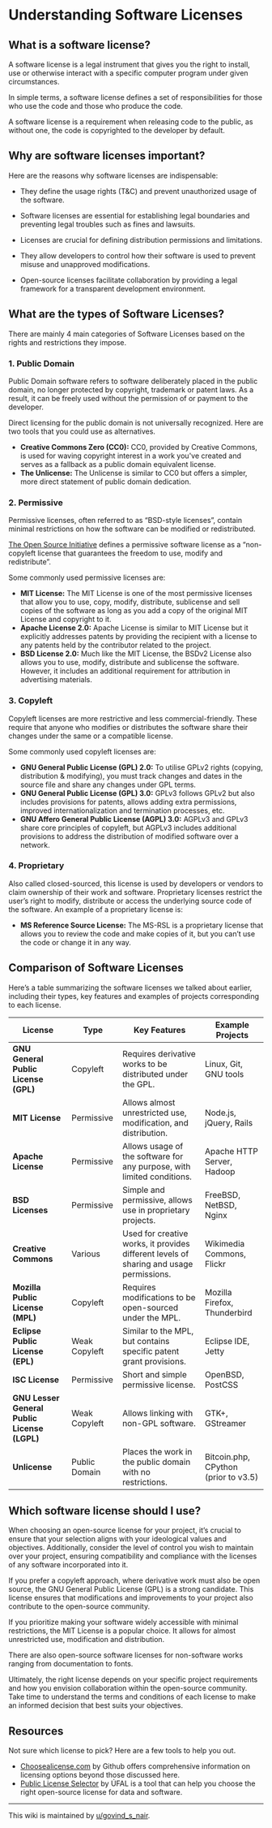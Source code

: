 # Understanding Software Licenses

## What is a software license?
A software license is a legal instrument that gives you the right to install, use or otherwise interact with a specific computer program under given circumstances. 

In simple terms, a software license defines a set of responsibilities for those who use the code and those who produce the code.

A software license is a requirement when releasing code to the public, as without one, the code is copyrighted to the developer by default.

## Why are software licenses important?
Here are the reasons why software licenses are indispensable:

- They define the usage rights (T&C) and prevent unauthorized usage of the software.

- Software licenses are essential for establishing legal boundaries and preventing legal troubles such as fines and lawsuits.

- Licenses are crucial for defining distribution permissions and limitations.

- They allow developers to control how their software is used to prevent misuse and unapproved modifications.

- Open-source licenses facilitate collaboration by providing a legal framework for a transparent development environment. 

## What are the types of Software Licenses? 
There are mainly 4 main categories of Software Licenses based on the rights and restrictions they impose.

### 1. Public Domain
Public Domain software refers to software deliberately placed in the public domain, no longer protected by copyright, trademark or patent laws. As a result, it can be freely used without the permission of or payment to the developer. 

Direct licensing for the public domain is not universally recognized. Here are two tools that you could use as alternatives.  

- **Creative Commons Zero (CC0):** CC0, provided by Creative Commons, is used for waving copyright interest in a work you've created and serves as a fallback as a public domain equivalent license.
- **The Unlicense:** The Unlicense is similar to CC0 but offers a simpler, more direct statement of public domain dedication. 

### 2. Permissive 
Permissive licenses, often referred to as “BSD-style licenses”, contain minimal restrictions on how the software can be modified or redistributed. 

[The Open Source Initiative](https://opensource.org/) defines a permissive software license as a “non-copyleft license that guarantees the freedom to use, modify and redistribute”. 

Some commonly used permissive licenses are:

- **MIT License:** The MIT License is one of the most permissive licenses that allow you to use, copy, modify, distribute, sublicense and sell copies of the software as long as you add a copy of the original MIT License and copyright to it. 
- **Apache License 2.0:** Apache License is similar to MIT License but it explicitly addresses patents by providing the recipient with a license to any patents held by the contributor related to the project.
- **BSD License 2.0:** Much like the MIT License, the BSDv2 License also allows you to use, modify, distribute and sublicense the software. However, it includes an additional requirement for attribution in advertising materials.


### 3. Copyleft
Copyleft licenses are more restrictive and less commercial-friendly. 
These require that anyone who modifies or distributes the software share their changes under the same or a compatible license.

Some commonly used copyleft licenses are:

- **GNU General Public License (GPL) 2.0:** To utilise GPLv2 rights (copying, distribution & modifying), you must track changes and dates in the source file and share any changes under GPL terms.
- **GNU General Public License (GPL) 3.0:** GPLv3 follows GPLv2 but also includes provisions for patents, allows adding extra permissions, improved internationalization and termination processes, etc.
- **GNU Affero General Public License (AGPL) 3.0:** AGPLv3 and GPLv3 share core principles of copyleft, but AGPLv3 includes additional provisions to address the distribution of modified software over a network.   

### 4. Proprietary
Also called closed-sourced, this license is used by developers or vendors to claim ownership of their work and software. Proprietary licenses restrict the user’s right to modify, distribute or access the underlying source code of the software.
An example of a proprietary license is:

- **MS Reference Source License:** The MS-RSL is a proprietary license that allows you to review the code and make copies of it, but you can’t use the code or change it in any way. 

## Comparison of Software Licenses
Here’s a table summarizing the software licenses we talked about earlier, including their types, key features and examples of projects corresponding to each license.

| License                  | Type                | Key Features                                               | Example Projects                 |
|--------------------------|---------------------|------------------------------------------------------------|----------------------------------|
| **GNU General Public License (GPL)**    | Copyleft           |  Requires derivative works to be distributed under the GPL. | Linux, Git, GNU tools            |
| **MIT License**           | Permissive         |  Allows almost unrestricted use, modification, and distribution. | Node.js, jQuery, Rails           |
| **Apache License**        | Permissive         |  Allows usage of the software for any purpose, with limited conditions. | Apache HTTP Server, Hadoop       |
| **BSD Licenses**          | Permissive         |  Simple and permissive, allows use in proprietary projects.  | FreeBSD, NetBSD, Nginx            |
| **Creative Commons**      | Various            |  Used for creative works, it provides different levels of sharing and usage permissions. | Wikimedia Commons, Flickr        |
| **Mozilla Public License (MPL)**        | Copyleft           |  Requires modifications to be open-sourced under the MPL.    | Mozilla Firefox, Thunderbird    |
| **Eclipse Public License (EPL)**        | Weak Copyleft      |  Similar to the MPL, but contains specific patent grant provisions. | Eclipse IDE, Jetty               |
| **ISC License**           | Permissive         |  Short and simple permissive license.                        | OpenBSD, PostCSS                 |
| **GNU Lesser General Public License (LGPL)** | Weak Copyleft  |  Allows linking with non-GPL software.                     | GTK+, GStreamer                  |
| **Unlicense**             | Public Domain      |  Places the work in the public domain with no restrictions.  | Bitcoin.php, CPython (prior to v3.5) |

## Which software license should I use? 

When choosing an open-source license for your project, it’s crucial to ensure that your selection aligns with your ideological values and objectives. Additionally, consider the level of control you wish to maintain over your project, ensuring compatibility and compliance with the licenses of any software incorporated into it.

If you prefer a copyleft approach, where derivative work must also be open source, the GNU General Public License (GPL) is a strong candidate. This license ensures that modifications and improvements to your project also contribute to the open-source community. 

If you prioritize making your software widely accessible with minimal restrictions, the MIT License is a popular choice. It allows for almost unrestricted use, modification and distribution.

There are also open-source software licenses for non-software works ranging from documentation to fonts.

Ultimately, the right license depends on your specific project requirements and how you envision collaboration within the open-source community. Take time to understand the terms and conditions of each license to make an informed decision that best suits your objectives.


## Resources
Not sure which license to pick? Here are a few tools to help you out.

- [Choosealicense.com](https://choosealicense.com/) by Github offers comprehensive information on licensing options beyond those discussed here. 
- [Public License Selector](https://ufal.github.io/public-license-selector/) by ÚFAL is a tool that can help you choose the right open-source license for data and software.

---

This wiki is maintained by [u/govind_s_nair](https://www.reddit.com/user/govind_s_nair).

